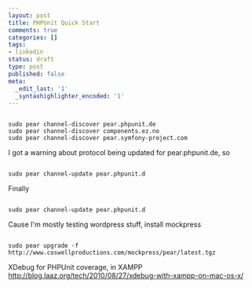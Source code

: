 ```yaml
---
layout: post
title: PHPUnit Quick Start
comments: true
categories: []
tags:
- linkedin
status: draft
type: post
published: false
meta:
  _edit_last: '1'
  _syntaxhighlighter_encoded: '1'
---
```

```

sudo pear channel-discover pear.phpunit.de
sudo pear channel-discover components.ez.no
sudo pear channel-discover pear.symfony-project.com

```


I got a warning about protocol being updated for pear.phpunit.de, so
```

sudo pear channel-update pear.phpunit.d

```


Finally
```

sudo pear channel-update pear.phpunit.d

```


Cause I'm mostly testing wordpress stuff, install mockpress
```

sudo pear upgrade -f http://www.coswellproductions.com/mockpress/pear/latest.tgz

```


XDebug for PHPUnit coverage, in XAMPP
http://blog.laaz.org/tech/2010/08/27/xdebug-with-xampp-on-mac-os-x/
